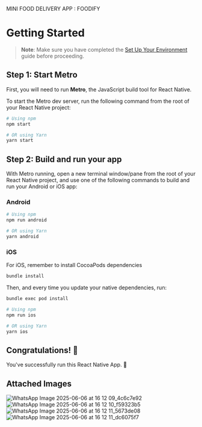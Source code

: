 MINI FOOD DELIVERY APP : FOODIFY
# Getting Started

> **Note**: Make sure you have completed the [Set Up Your Environment](https://reactnative.dev/docs/set-up-your-environment) guide before proceeding.

## Step 1: Start Metro

First, you will need to run **Metro**, the JavaScript build tool for React Native.

To start the Metro dev server, run the following command from the root of your React Native project:

```sh
# Using npm
npm start

# OR using Yarn
yarn start
```

## Step 2: Build and run your app

With Metro running, open a new terminal window/pane from the root of your React Native project, and use one of the following commands to build and run your Android or iOS app:

### Android

```sh
# Using npm
npm run android

# OR using Yarn
yarn android
```

### iOS

For iOS, remember to install CocoaPods dependencies 


```sh
bundle install
```

Then, and every time you update your native dependencies, run:

```sh
bundle exec pod install
```


```sh
# Using npm
npm run ios

# OR using Yarn
yarn ios
```



## Congratulations! :tada:

You've successfully run this React Native App. :partying_face:


## Attached Images
![WhatsApp Image 2025-06-06 at 16 12 09_4c6c7e92](https://github.com/user-attachments/assets/67c39742-17d0-41a7-a3d7-4cfd876ac43e)
![WhatsApp Image 2025-06-06 at 16 12 10_f59323b5](https://github.com/user-attachments/assets/1573a18a-6131-4322-b9fb-2f98d74002fc)
![WhatsApp Image 2025-06-06 at 16 12 11_5673de08](https://github.com/user-attachments/assets/421924c4-bb20-499d-9009-fc4f6d9e2e2c)
![WhatsApp Image 2025-06-06 at 16 12 11_dc6075f7](https://github.com/user-attachments/assets/6ae534f6-830d-43a8-8f63-183f97fb223d)





